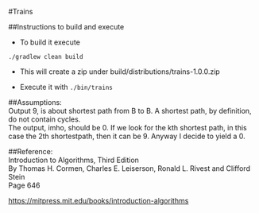 #Trains

##Instructions to build and execute
- To build it execute
```
./gradlew clean build 
```
- This will create a zip under build/distributions/trains-1.0.0.zip

- Execute it with 
```./bin/trains```

##Assumptions:  
Output 9, is about shortest path from B to B. A shortest path, by definition, do not contain cycles.  
The output, imho, should be 0. If we look for the kth shortest path, in this case the 2th shortestpath, then it can be 9. Anyway I decide to yield a 0.

##Reference:  
Introduction to Algorithms, Third Edition  
By Thomas H. Cormen, Charles E. Leiserson, Ronald L. Rivest and Clifford Stein  
Page 646

https://mitpress.mit.edu/books/introduction-algorithms

